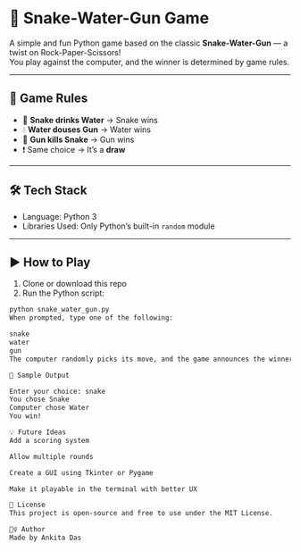 

# 🐍 Snake-Water-Gun Game

A simple and fun Python game based on the classic **Snake-Water-Gun** — a twist on Rock-Paper-Scissors!  
You play against the computer, and the winner is determined by game rules.

---

## 🧠 Game Rules

- 🐍 **Snake drinks Water** → Snake wins  
- 💧 **Water douses Gun** → Water wins  
- 🔫 **Gun kills Snake** → Gun wins  
- ❗ Same choice → It’s a **draw**

---

## 🛠️ Tech Stack

- Language: Python 3  
- Libraries Used: Only Python’s built-in `random` module

---

## ▶️ How to Play

1. Clone or download this repo
2. Run the Python script:

```bash
python snake_water_gun.py
When prompted, type one of the following:

snake
water
gun
The computer randomly picks its move, and the game announces the winner.

📸 Sample Output

Enter your choice: snake  
You chose Snake  
Computer chose Water  
You win!

💡 Future Ideas
Add a scoring system

Allow multiple rounds

Create a GUI using Tkinter or Pygame

Make it playable in the terminal with better UX

📜 License
This project is open-source and free to use under the MIT License.

🙋‍♀️ Author
Made by Ankita Das
